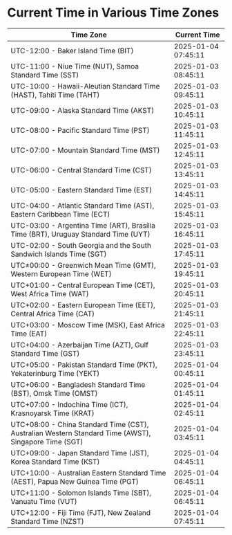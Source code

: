 # Current Time in Various Time Zones

| Time Zone | Current Time |
|-----------|--------------|
| UTC-12:00 - Baker Island Time (BIT) | 2025-01-04 07:45:11 |
| UTC-11:00 - Niue Time (NUT), Samoa Standard Time (SST) | 2025-01-03 08:45:11 |
| UTC-10:00 - Hawaii-Aleutian Standard Time (HAST), Tahiti Time (TAHT) | 2025-01-03 09:45:11 |
| UTC-09:00 - Alaska Standard Time (AKST) | 2025-01-03 10:45:11 |
| UTC-08:00 - Pacific Standard Time (PST) | 2025-01-03 11:45:11 |
| UTC-07:00 - Mountain Standard Time (MST) | 2025-01-03 12:45:11 |
| UTC-06:00 - Central Standard Time (CST) | 2025-01-03 13:45:11 |
| UTC-05:00 - Eastern Standard Time (EST) | 2025-01-03 14:45:11 |
| UTC-04:00 - Atlantic Standard Time (AST), Eastern Caribbean Time (ECT) | 2025-01-03 15:45:11 |
| UTC-03:00 - Argentina Time (ART), Brasília Time (BRT), Uruguay Standard Time (UYT) | 2025-01-03 16:45:11 |
| UTC-02:00 - South Georgia and the South Sandwich Islands Time (SGT) | 2025-01-03 17:45:11 |
| UTC±00:00 - Greenwich Mean Time (GMT), Western European Time (WET) | 2025-01-03 19:45:11 |
| UTC+01:00 - Central European Time (CET), West Africa Time (WAT) | 2025-01-03 20:45:11 |
| UTC+02:00 - Eastern European Time (EET), Central Africa Time (CAT) | 2025-01-03 21:45:11 |
| UTC+03:00 - Moscow Time (MSK), East Africa Time (EAT) | 2025-01-03 22:45:11 |
| UTC+04:00 - Azerbaijan Time (AZT), Gulf Standard Time (GST) | 2025-01-03 23:45:11 |
| UTC+05:00 - Pakistan Standard Time (PKT), Yekaterinburg Time (YEKT) | 2025-01-04 00:45:11 |
| UTC+06:00 - Bangladesh Standard Time (BST), Omsk Time (OMST) | 2025-01-04 01:45:11 |
| UTC+07:00 - Indochina Time (ICT), Krasnoyarsk Time (KRAT) | 2025-01-04 02:45:11 |
| UTC+08:00 - China Standard Time (CST), Australian Western Standard Time (AWST), Singapore Time (SGT) | 2025-01-04 03:45:11 |
| UTC+09:00 - Japan Standard Time (JST), Korea Standard Time (KST) | 2025-01-04 04:45:11 |
| UTC+10:00 - Australian Eastern Standard Time (AEST), Papua New Guinea Time (PGT) | 2025-01-04 06:45:11 |
| UTC+11:00 - Solomon Islands Time (SBT), Vanuatu Time (VUT) | 2025-01-04 06:45:11 |
| UTC+12:00 - Fiji Time (FJT), New Zealand Standard Time (NZST) | 2025-01-04 07:45:11 |
